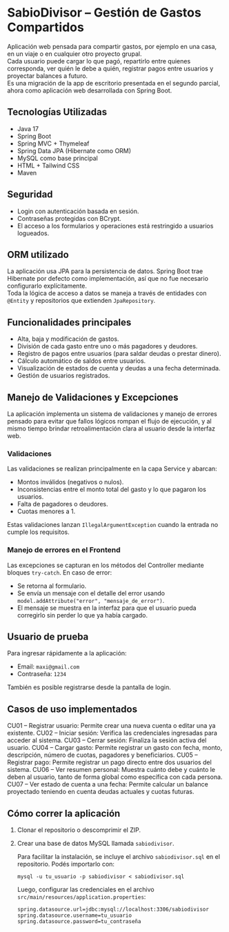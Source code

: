 # SabioDivisor – Gestión de Gastos Compartidos
Aplicación web pensada para compartir gastos, por ejemplo en una casa, en un viaje o en cualquier otro proyecto grupal.  
Cada usuario puede cargar lo que pagó, repartirlo entre quienes corresponda, ver quién le debe a quién, registrar pagos entre usuarios y proyectar balances a futuro.  
Es una migración de la app de escritorio presentada en el segundo parcial, ahora como aplicación web desarrollada con Spring Boot.

## Tecnologías Utilizadas
- Java 17
- Spring Boot
- Spring MVC + Thymeleaf
- Spring Data JPA (Hibernate como ORM)
- MySQL como base principal
- HTML + Tailwind CSS
- Maven

## Seguridad
- Login con autenticación basada en sesión.
- Contraseñas protegidas con BCrypt.
- El acceso a los formularios y operaciones está restringido a usuarios logueados.

## ORM utilizado
La aplicación usa JPA para la persistencia de datos. Spring Boot trae Hibernate por defecto como implementación, así que no fue necesario configurarlo explícitamente.  
Toda la lógica de acceso a datos se maneja a través de entidades con `@Entity` y repositorios que extienden `JpaRepository`.

## Funcionalidades principales
- Alta, baja y modificación de gastos.
- División de cada gasto entre uno o más pagadores y deudores.
- Registro de pagos entre usuarios (para saldar deudas o prestar dinero).
- Cálculo automático de saldos entre usuarios.
- Visualización de estados de cuenta y deudas a una fecha determinada.
- Gestión de usuarios registrados.

## Manejo de Validaciones y Excepciones
La aplicación implementa un sistema de validaciones y manejo de errores pensado para evitar que fallos lógicos rompan el flujo de ejecución, y al mismo tiempo brindar retroalimentación clara al usuario desde la interfaz web.

### Validaciones
Las validaciones se realizan principalmente en la capa Service y abarcan:
- Montos inválidos (negativos o nulos).
- Inconsistencias entre el monto total del gasto y lo que pagaron los usuarios.
- Falta de pagadores o deudores.
- Cuotas menores a 1.

Estas validaciones lanzan `IllegalArgumentException` cuando la entrada no cumple los requisitos.

### Manejo de errores en el Frontend

Las excepciones se capturan en los métodos del Controller mediante bloques `try-catch`. En caso de error:

- Se retorna al formulario.
- Se envía un mensaje con el detalle del error usando `model.addAttribute("error", "mensaje_de_error")`.
- El mensaje se muestra en la interfaz para que el usuario pueda corregirlo sin perder lo que ya había cargado.

## Usuario de prueba

Para ingresar rápidamente a la aplicación:
- Email: `maxi@gmail.com`
- Contraseña: `1234`

También es posible registrarse desde la pantalla de login.

## Casos de uso implementados

CU01 – Registrar usuario: Permite crear una nueva cuenta o editar una ya existente.
CU02 – Iniciar sesión: Verifica las credenciales ingresadas para acceder al sistema.
CU03 – Cerrar sesión: Finaliza la sesión activa del usuario.
CU04 – Cargar gasto: Permite registrar un gasto con fecha, monto, descripción, número de cuotas, pagadores y beneficiarios.
CU05 – Registrar pago: Permite registrar un pago directo entre dos usuarios del sistema.
CU06 – Ver resumen personal: Muestra cuánto debe y cuánto le deben al usuario, tanto de forma global como específica con cada persona.
CU07 – Ver estado de cuenta a una fecha: Permite calcular un balance proyectado teniendo en cuenta deudas actuales y cuotas futuras.

## Cómo correr la aplicación

1. Clonar el repositorio o descomprimir el ZIP.

2. Crear una base de datos MySQL llamada `sabiodivisor`.

   Para facilitar la instalación, se incluye el archivo `sabiodivisor.sql` en el repositorio. Podés importarlo con:

   ```
   mysql -u tu_usuario -p sabiodivisor < sabiodivisor.sql
   ```

   Luego, configurar las credenciales en el archivo `src/main/resources/application.properties`:

   ```
   spring.datasource.url=jdbc:mysql://localhost:3306/sabiodivisor
   spring.datasource.username=tu_usuario
   spring.datasource.password=tu_contraseña
   ```
